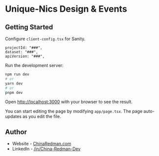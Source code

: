# Unique-Nics Design & Events

## Getting Started

Configure `client-config.tsx` for Sanity.
```
projectId: "###",
dataset: "###",
apiVersion: "###",
```

Run the development server:

```bash
npm run dev
# or
yarn dev
# or
pnpm dev
```

Open [http://localhost:3000](http://localhost:3000) with your browser to see the result.

You can start editing the page by modifying `app/page.tsx`. The page auto-updates as you edit the file.

## Author

- Website - [ChinaRedman.com](https://www.chinaredman.com)
- LinkedIn - [/in/China-Redman-Dev](https://www.linkedin.com/in/china-redman-dev/)
